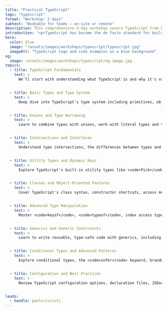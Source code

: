 ```yaml
---
title: "Practical TypeScript"
tags: "typescript"
format: "Workshop: 2 days"
subtext: "Bookable for teams – on-site or remote"
description: This comprehensive 2-day workshop covers TypeScript from basics to advanced concepts, providing hands-on experience with type safety, modern development patterns, and best practices for building robust applications.
introduction: "<p>TypeScript has become the de facto standard for building scalable JavaScript applications, offering powerful type safety and developer experience improvements. This workshop takes you from the fundamentals of TypeScript to advanced patterns and techniques used in production applications. Whether you're new to TypeScript or looking to deepen your understanding of advanced features like generics, conditional types, and branded types, this workshop provides comprehensive coverage with practical, hands-on exercises.</p>"
hero:
  color: blue
  image: "/assets/images/workshops/typescript/typescript.jpg"
  imageAlt: "TypeScript logo and code examples on a blue background"
og:
  image: /assets/images/workshops/typescript/og-image.jpg
topics:
  - title: TypeScript Fundamentals
    text: >
      We'll start with understanding what TypeScript is and why it's valuable, covering basic syntax, type annotations, and the development workflow with TypeScript tooling.


  - title: Basic Types and Type System
    text: >
      Deep dive into TypeScript's type system including primitives, objects, arrays, functions, and classes. We'll cover type inference and when explicit annotations are needed.


  - title: Unions and Type Narrowing
    text: >
      Learn to combine types with unions, work with literal types and template literals, and master type narrowing techniques including type guards and discriminated unions.


  - title: Intersections and Interfaces
    text: >
      Understand type intersections, the differences between types and interfaces, interface merging, and best practices for structuring complex type definitions.


  - title: Utility Types and Dynamic Keys
    text: >
      Explore TypeScript's built-in utility types like <code>Pick</code>, <code>Omit</code>, <code>Partial</code>, and <code>Record</code>. Learn to work with dynamic object keys and index signatures.


  - title: Classes and Object-Oriented Features
    text: >
      Cover TypeScript's class syntax, constructor shortcuts, access modifiers, inheritance, and TypeScript-specific features like parameter properties and enums.


  - title: Advanced Type Manipulation
    text: >
      Master <code>keyof</code>, <code>typeof</code>, index access types, and techniques for deriving types from existing structures to build more maintainable codebases.


  - title: Generics and Generic Constraints
    text: >
      Learn to write reusable, type-safe code with generics, including generic functions, constraints, default type parameters, and advanced patterns like mapped types.


  - title: Conditional Types and Advanced Patterns
    text: >
      Explore conditional types, the <code>infer</code> keyword, branded types, and advanced TypeScript patterns used in real-world applications and popular libraries.


  - title: Configuration and Best Practices
    text: >
      Review TypeScript configuration options, declaration files, JSDoc integration, and best practices for organizing and maintaining TypeScript projects at scale.


leads:
  - handle: paoloricciuti
---
```


<!--break-->
